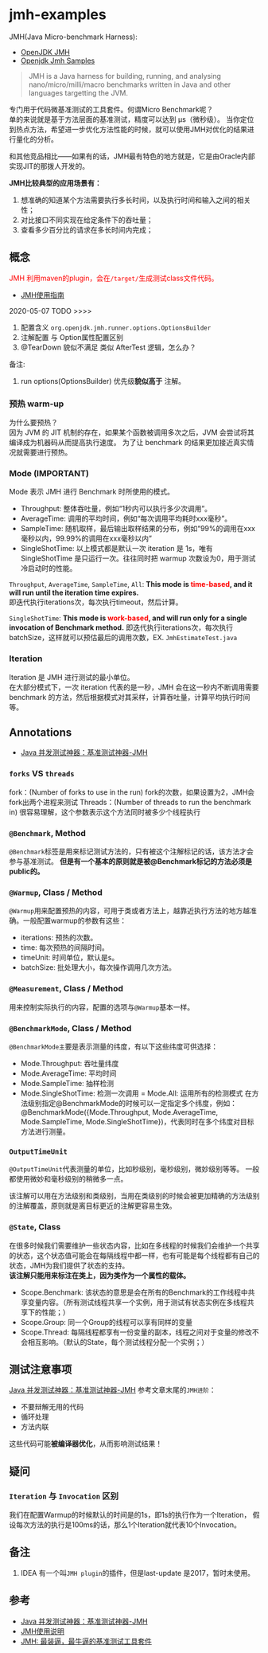 # jmh-examples

JMH(Java Micro-benchmark Harness):
+ [OpenJDK JMH](http://openjdk.java.net/projects/code-tools/jmh/)
+ [Openjdk Jmh Samples](http://hg.openjdk.java.net/code-tools/jmh/file/tip/jmh-samples/src/main/java/org/openjdk/jmh/samples/)

> JMH is a Java harness for building, running,
> and analysing nano/micro/milli/macro benchmarks written in Java and other languages targetting the JVM.

专门用于代码微基准测试的工具套件。何谓Micro Benchmark呢？  
单的来说就是基于方法层面的基准测试，精度可以达到 μs（微秒级）。
当你定位到热点方法，希望进一步优化方法性能的时候，就可以使用JMH对优化的结果进行量化的分析。

和其他竞品相比——如果有的话，JMH最有特色的地方就是，它是由Oracle内部实现JIT的那拨人开发的。

**JMH比较典型的应用场景有：**
1) 想准确的知道某个方法需要执行多长时间，以及执行时间和输入之间的相关性；
2) 对比接口不同实现在给定条件下的吞吐量；
3) 查看多少百分比的请求在多长时间内完成；

## 概念
<font color="red">JMH 利用maven的plugin，会在`/target/`生成测试class文件代码。</font>

+ [JMH使用指南](https://blog.csdn.net/xiandafu/article/details/94029094)

2020-05-07 TODO >>>>
1. 配置含义 `org.openjdk.jmh.runner.options.OptionsBuilder`
2. 注解配置 与 Option属性配置区别
3. @TearDown 貌似不满足 类似 AfterTest 逻辑，怎么办？

备注:
1. run options(OptionsBuilder) 优先级**貌似高于** 注解。

### 预热 warm-up
为什么要预热？  
因为 JVM 的 JIT 机制的存在，如果某个函数被调用多次之后，JVM 会尝试将其编译成为机器码从而提高执行速度。
为了让 benchmark 的结果更加接近真实情况就需要进行预热。

### Mode (IMPORTANT)
Mode 表示 JMH 进行 Benchmark 时所使用的模式。
- Throughput: 整体吞吐量，例如“1秒内可以执行多少次调用”。
- AverageTime: 调用的平均时间，例如“每次调用平均耗时xxx毫秒”。
- SampleTime: 随机取样，最后输出取样结果的分布，例如“99%的调用在xxx毫秒以内，99.99%的调用在xxx毫秒以内”
- SingleShotTime: 以上模式都是默认一次 iteration 是 1s，唯有 SingleShotTime 是只运行一次。往往同时把 warmup 次数设为0，用于测试冷启动时的性能。

`Throughput`, `AverageTime`, `SampleTime`, `All`: **This mode is <font color="red">time-based</font>, and it will run until the iteration time expires.**  
即迭代执行iterations次，每次执行timeout，然后计算。

`SingleShotTime`: **This mode is <font color="red">work-based</font>, and will run only for a single invocation of Benchmark method.**
即迭代执行iterations次，每次执行batchSize，这样就可以预估最后的调用次数，EX. `JmhEstimateTest.java`

### Iteration
Iteration 是 JMH 进行测试的最小单位。  
在大部分模式下，一次 iteration 代表的是一秒，JMH 会在这一秒内不断调用需要 benchmark 的方法，然后根据模式对其采样，计算吞吐量，计算平均执行时间等。

## Annotations
- [Java 并发测试神器：基准测试神器-JMH]

### `forks` VS `threads`
fork：(Number of forks to use in the run) fork的次数，如果设置为2，JMH会fork出两个进程来测试
Threads：(Number of threads to run the benchmark in) 很容易理解，这个参数表示这个方法同时被多少个线程执行

### `@Benchmark`, Method
`@Benchmark`标签是用来标记测试方法的，只有被这个注解标记的话，该方法才会参与基准测试。
**但是有一个基本的原则就是被@Benchmark标记的方法必须是public的。**

### `@Warmup`, Class / Method
`@Warmup`用来配置预热的内容，可用于类或者方法上，越靠近执行方法的地方越准确。一般配置warmup的参数有这些：
- iterations: 预热的次数。
- time: 每次预热的间隔时间。
- timeUnit: 时间单位，默认是s。
- batchSize: 批处理大小，每次操作调用几次方法。

### `@Measurement`, Class / Method
用来控制实际执行的内容，配置的选项与`@Warmup`基本一样。

### `@BenchmarkMode`, Class / Method
`@BenchmarkMode主`要是表示测量的纬度，有以下这些纬度可供选择：
- Mode.Throughput: 吞吐量纬度
- Mode.AverageTime: 平均时间
- Mode.SampleTime: 抽样检测
- Mode.SingleShotTime: 检测一次调用
  = Mode.All: 运用所有的检测模式 在方法级别指定@BenchmarkMode的时候可以一定指定多个纬度，例如：@BenchmarkMode({Mode.Throughput, Mode.AverageTime, Mode.SampleTime, Mode.SingleShotTime})，代表同时在多个纬度对目标方法进行测量。

### `OutputTimeUnit`
`@OutputTimeUnit`代表测量的单位，比如秒级别，毫秒级别，微妙级别等等。
一般都使用微妙和毫秒级别的稍微多一点。

该注解可以用在方法级别和类级别，当用在类级别的时候会被更加精确的方法级别的注解覆盖，原则就是离目标更近的注解更容易生效。

### `@State`, Class
在很多时候我们需要维护一些状态内容，比如在多线程的时候我们会维护一个共享的状态，这个状态值可能会在每隔线程中都一样，也有可能是每个线程都有自己的状态，JMH为我们提供了状态的支持。  
**该注解只能用来标注在类上，因为类作为一个属性的载体。**

- Scope.Benchmark: 该状态的意思是会在所有的Benchmark的工作线程中共享变量内容。（所有测试线程共享一个实例，用于测试有状态实例在多线程共享下的性能；）
- Scope.Group: 同一个Group的线程可以享有同样的变量
- Scope.Thread: 每隔线程都享有一份变量的副本，线程之间对于变量的修改不会相互影响。（默认的State，每个测试线程分配一个实例；）


## 测试注意事项
[Java 并发测试神器：基准测试神器-JMH] 参考文章末尾的`JMH进阶`：
- 不要辩解无用的代码
- 循环处理
- 方法内联

这些代码可能**被编译器优化**，从而影响测试结果！

## 疑问

### `Iteration` 与 `Invocation` 区别
我们在配置Warmup的时候默认的时间是的1s，即1s的执行作为一个Iteration，
假设每次方法的执行是100ms的话，那么1个Iteration就代表10个Invocation。

## 备注
1. IDEA 有一个叫`JMH plugin`的插件，但是last-update 是2017，暂时未使用。

## 参考
- [Java 并发测试神器：基准测试神器-JMH]
- [JMH使用说明]
- [JMH: 最装逼，最牛逼的基准测试工具套件]


[Java 并发测试神器：基准测试神器-JMH]: https://mp.weixin.qq.com/s/JkbtjPnaWNQ57t7MSb1JlQ
[JMH使用说明]: https://blog.csdn.net/lxbjkben/article/details/79410740
[JMH: 最装逼，最牛逼的基准测试工具套件]: https://www.jianshu.com/p/0da2988b9846